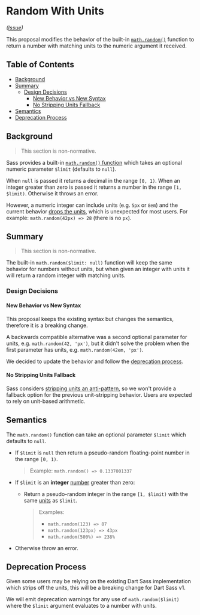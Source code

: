 # Random With Units

*([Issue](https://github.com/sass/sass/issues/1890))*

This proposal modifies the behavior of the built-in [`math.random()`][random]
function to return a number with matching units to the numeric argument it
received.

[random]: ../spec/built-in-modules/math.md#random

## Table of Contents

* [Background](#background)
* [Summary](#summary)
  * [Design Decisions](#design-decisions)
    * [New Behavior vs New Syntax](#new-behavior-vs-new-syntax)
    * [No Stripping Units Fallback](#no-stripping-units-fallback)
* [Semantics](#semantics)
* [Deprecation Process](#deprecation-process)

## Background

> This section is non-normative.

Sass provides a built-in [`math.random()` function][random] which takes an
optional numeric parameter `$limit` (defaults to `null`).

When `null` is passed it returns a decimal in the range `[0, 1)`. When an
integer greater than zero is passed it returns a number in the range
`[1, $limit)`. Otherwise it throws an error.

However, a numeric integer can include units (e.g. `5px` or `8em`) and the
current behavior [drops the units][issue], which is unexpected for most users.
For example: `math.random(42px) => 28` (there is no `px`).

[random]: https://sass-lang.com/documentation/modules/math#random
[issue]: https://github.com/sass/sass/issues/1890

## Summary

> This section is non-normative.

The built-in `math.random($limit: null)` function will keep the same behavior
for numbers without units, but when given an integer with units it will return a
random integer with matching units.

### Design Decisions

#### New Behavior vs New Syntax

This proposal keeps the existing syntax but changes the semantics, therefore it
is a breaking change.

A backwards compatible alternative was a second optional parameter for units,
e.g. `math.random(42, 'px')`, but it didn't solve the problem when the first
parameter has units, e.g. `math.random(42em, 'px')`.

We decided to update the behavior and follow the [deprecation process].

[deprecation process]: #deprecation-process

#### No Stripping Units Fallback

Sass considers [stripping units an anti-pattern], so we won't provide a fallback
option for the previous unit-stripping behavior. Users are expected to rely on
unit-based arithmetic.

[stripping units an anti-pattern]: https://github.com/sass/sass/issues/533#issuecomment-52531596

## Semantics

The `math.random()` function can take an optional parameter `$limit` which
defaults to `null`.

* If `$limit` is `null` then return a pseudo-random floating-point number in the
  range `[0, 1)`.

  > Example: `math.random() => 0.1337001337`

* If `$limit` is an **integer** [number] greater than zero:

  * Return a pseudo-random integer in the range `[1, $limit)` with the same
    [units] as `$limit`.

    > Examples:
    > - `math.random(123) => 87`
    > - `math.random(123px) => 43px`
    > - `math.random(500%) => 238%`

* Otherwise throw an error.

[number]: https://sass-lang.com/documentation/values/numbers
[units]: https://sass-lang.com/documentation/values/numbers#units

## Deprecation Process

Given some users may be relying on the existing Dart Sass implementation which
strips off the units, this will be a breaking change for Dart Sass v1.

We will emit deprecation warnings for any use of `math.random($limit)` where the
`$limit` argument evaluates to a number with units.
